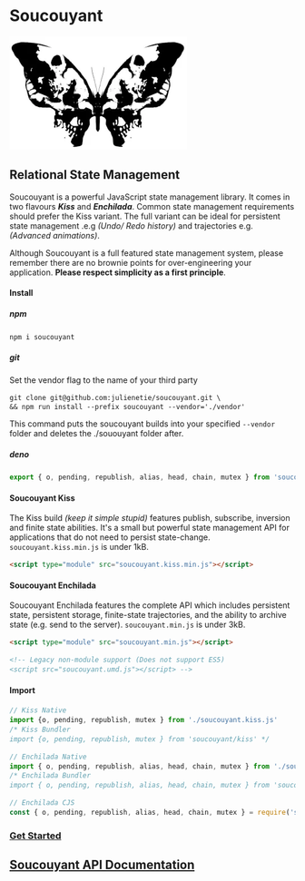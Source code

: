 # Soucouyant
![Soucouyant Logo](https://github.com/julienetie/soucouyant/blob/main/soucouyant-logo.webp?raw=true)

## Relational State Management

Soucouyant is a powerful JavaScript state management library. It comes in two flavours **_Kiss_** and **_Enchilada_**. Common state management requirements should prefer the Kiss variant. The full variant can be ideal for persistent state management .e.g _(Undo/ Redo history)_ and trajectories e.g. _(Advanced animations)_. 

Although Soucouyant is a full featured state management system, please remember  there are no brownie points for over-engineering your application. **Please respect simplicity as a first principle**.

#### Install
##### npm

`npm i soucouyant`

##### git

Set the vendor flag to the name of your third party 
```
git clone git@github.com:julienetie/soucouyant.git \
&& npm run install --prefix soucouyant --vendor='./vendor'
```
This command puts the soucouyant builds into your specified `--vendor` folder and deletes the ./sououyant folder after.  

##### deno
```js 
export { o, pending, republish, alias, head, chain, mutex } from 'soucouyant.js'
```

#### Soucouyant Kiss
The Kiss build _(keep it simple stupid)_ features publish, subscribe, inversion and finite state abilities. It's a small but powerful state management API for applications that do not need to persist state-change. `soucouyant.kiss.min.js` is under 1kB.
```html 
<script type="module" src="soucouyant.kiss.min.js"></script>
```
#### Soucouyant Enchilada
Soucouyant Enchilada features the complete API which includes persistent state, persistent storage, finite-state trajectories, and the ability to archive state (e.g. send to the server).  `soucouyant.min.js` is under 3kB.
```html 
<script type="module" src="soucouyant.min.js"></script>
```
```html
<!-- Legacy non-module support (Does not support ES5)
<script src="soucouyant.umd.js"></script> -->
```
#### Import
```js 
// Kiss Native
import {o, pending, republish, mutex } from './soucouyant.kiss.js' 
/* Kiss Bundler 
import {o, pending, republish, mutex } from 'soucouyant/kiss' */
```
```js 
// Enchilada Native
import { o, pending, republish, alias, head, chain, mutex } from './soucouyant.js'
/* Enchilada Bundler
import { o, pending, republish, alias, head, chain, mutex } from 'soucouyant' */
```
```js 
// Enchilada CJS
const { o, pending, republish, alias, head, chain, mutex } = require('soucouyant.umd.js')
```
### [Get Started](https://github.com/julienetie/soucouyant/blob/main/GET_STARTED.md)
## [Soucouyant API Documentation](https://github.com/julienetie/soucouyant/blob/main/DOCUMENTATION.md)
